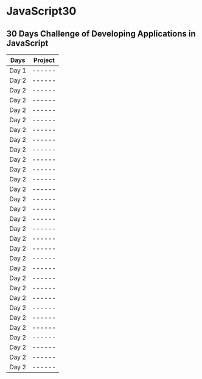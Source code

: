 # JavaScript30
## 30 Days Challenge of Developing Applications in JavaScript


| Days | Project |
| ---- | ------- |
| Day 1 | ------ |
| Day 2 | ------ |
| Day 2 | ------ |
| Day 2 | ------ |
| Day 2 | ------ |
| Day 2 | ------ |
| Day 2 | ------ |
| Day 2 | ------ |
| Day 2 | ------ |
| Day 2 | ------ |
| Day 2 | ------ |
| Day 2 | ------ |
| Day 2 | ------ |
| Day 2 | ------ |
| Day 2 | ------ |
| Day 2 | ------ |
| Day 2 | ------ |
| Day 2 | ------ |
| Day 2 | ------ |
| Day 2 | ------ |
| Day 2 | ------ |
| Day 2 | ------ |
| Day 2 | ------ |
| Day 2 | ------ |
| Day 2 | ------ |
| Day 2 | ------ |
| Day 2 | ------ |
| Day 2 | ------ |
| Day 2 | ------ |
| Day 2 | ------ |
| Day 2 | ------ |



